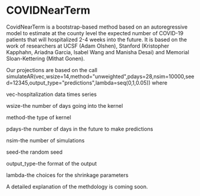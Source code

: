 # COVIDNearTerm
CovidNearTerm is a bootstrap-based method based on an autoregressive model to estimate at the county level the expected number of COVID-19 patients that will hospitalized 2-4 weeks into the future.  It is based on the work of researchers at UCSF (Adam Olshen), Stanford (Kristopher Kapphahn, Ariadna Garcia, Isabel Wang and Manisha Desai) and Memorial Sloan-Kettering (Mithat Gonen).

Our projections are based on the call simulateAR(vec,wsize=14,method="unweighted",pdays=28,nsim=10000,seed=12345,output_type="predictions",lambda=seq(0,1,0.05)) where

vec-hospitalization data times series

wsize-the number of days going into the kernel

method-the type of kernel

pdays-the number of days in the future to make predictions

nsim-the number of simulations

seed-the random seed

output_type-the format of the output

lambda-the choices for the shrinkage parameters


A detailed explanation of the methdology is coming soon.
